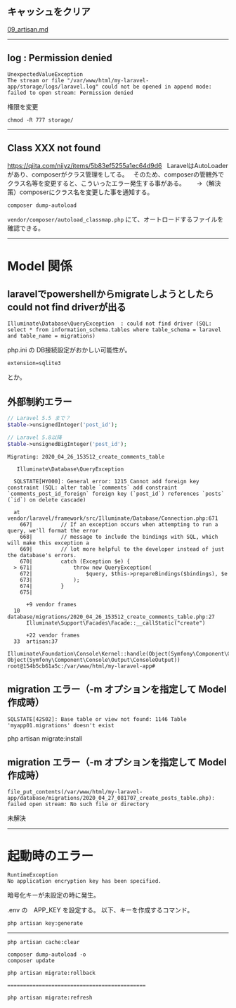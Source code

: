 ## キャッシュをクリア
<a href="09_artisan.md">09_artisan.md</a>

_________________________________________________________________________________________________________
## log : Permission denied
```
UnexpectedValueException
The stream or file "/var/www/html/my-laravel-app/storage/logs/laravel.log" could not be opened in append mode: failed to open stream: Permission denied
```
権限を変更
```
chmod -R 777 storage/
```

_________________________________________________________________________________________________________
## Class XXX not found
https://qiita.com/niiyz/items/5b83ef5255a1ec64d9d6  
LaravelはAutoLoaderがあり、composerがクラス管理をしてる。  
そのため、composerの管轄外でクラス名等を変更すると、こういったエラー発生する事がある。  
　→（解決策）composerにクラス名を変更した事を通知する。  

```
composer dump-autoload
```


```vendor/composer/autoload_classmap.php``` にて、オートロードするファイルを確認できる。

_________________________________________________________________________________________________________
# Model 関係

## laravelでpowershellからmigrateしようとしたらcould not find driverが出る
```
Illuminate\Database\QueryException  : could not find driver (SQL: select * from information_schema.tables where table_schema = laravel and table_name = migrations)
```

php.ini の DB接続設定がおかしい可能性が。
```
extension=sqlite3
```
とか。


## 外部制約エラー
```php
// Laravel 5.5 まで？
$table->unsignedInteger('post_id');

// Laravel 5.8以降
$table->unsignedBigInteger('post_id');
```

```
Migrating: 2020_04_26_153512_create_comments_table

   Illuminate\Database\QueryException 

  SQLSTATE[HY000]: General error: 1215 Cannot add foreign key constraint (SQL: alter table `comments` add constraint `comments_post_id_foreign` foreign key (`post_id`) references `posts` (`id`) on delete cascade)

  at vendor/laravel/framework/src/Illuminate/Database/Connection.php:671
    667|         // If an exception occurs when attempting to run a query, we'll format the error
    668|         // message to include the bindings with SQL, which will make this exception a
    669|         // lot more helpful to the developer instead of just the database's errors.
    670|         catch (Exception $e) {
  > 671|             throw new QueryException(
    672|                 $query, $this->prepareBindings($bindings), $e
    673|             );
    674|         }
    675| 

      +9 vendor frames 
  10  database/migrations/2020_04_26_153512_create_comments_table.php:27
      Illuminate\Support\Facades\Facade::__callStatic("create")

      +22 vendor frames 
  33  artisan:37
      Illuminate\Foundation\Console\Kernel::handle(Object(Symfony\Component\Console\Input\ArgvInput), Object(Symfony\Component\Console\Output\ConsoleOutput))
root@154b5cb61a5c:/var/www/html/my-laravel-app# 
```


## migration エラー（-m オプションを指定して Model作成時）
```
SQLSTATE[42S02]: Base table or view not found: 1146 Table 'myapp01.migrations' doesn't exist
```
php artisan migrate:install


## migration エラー（-m オプションを指定して Model作成時）
```
file_put_contents(/var/www/html/my-laravel-app/database/migrations/2020_04_27_081707_create_posts_table.php): failed open stream: No such file or directory
```
未解決


_________________________________________________________________________________________________________
# 起動時のエラー
```
RuntimeException
No application encryption key has been specified.
```
暗号化キーが未設定の時に発生。

.env の　APP_KEY を設定する。
以下、キーを作成するコマンド。
```
php artisan key:generate
```

_________________________________________________________________________________________________________



```
php artisan cache:clear

composer dump-autoload -o
composer update

php artisan migrate:rollback

============================================

php artisan migrate:refresh

```

